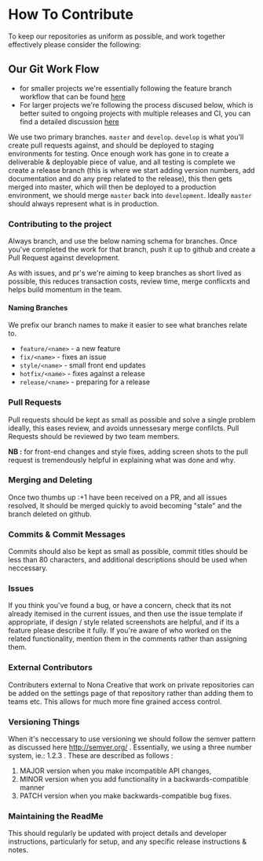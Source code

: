 # How To Contribute
To keep our repositories as uniform as possible, and work together effectively please consider the following:


## Our Git Work Flow

* for smaller projects we're essentially following the feature branch workflow that can be found [here](https://www.atlassian.com/git/tutorials/comparing-workflows/feature-branch-workflow)
* For larger projects we're following the process discused below, which is better suited to ongoing projects with multiple releases and CI, you can find a detailed discussion [here](https://www.atlassian.com/git/tutorials/comparing-workflows/gitflow-workflow)

We use two primary branches.  `master` and `develop`.  `develop` is what you'll create pull requests against, and should be deployed to staging environments for testing. Once enough work has gone in to create a  deliverable & deployable piece of value, and all testing is complete we create a release branch (this is where we start adding version numbers, add documentation and do any prep related to the release), this then gets merged into master, which will then be deployed to a production environment,  we should merge `master` back into `development`.  Ideally `master` should always represent what is in production. 


### Contributing to the project
Always branch, and use the below naming schema for branches. Once you've completed the work for that branch, push it up to github and create a Pull Request against development.

As with issues, and pr's we're aiming to keep branches as short lived as possible, this reduces transaction costs, review time, merge conflicxts and helps build momentum in the team. 


#### Naming Branches
We prefix our branch names to make it easier to see what branches relate to.

* `feature/<name>`  - a new feature
* `fix/<name>` - fixes an issue
* `style/<name>` - small front end updates
* `hotfix/<name>` - fixes against a release
* `release/<name>` - preparing for a release


### Pull Requests
Pull requests should be kept as small as possible and solve a single problem ideally, this eases review, and avoids unnessesary merge confilcts.  Pull Requests should be reviewed by two team members.

**NB :** for front-end changes and style fixes, adding screen shots to the pull request is tremendously helpful in explaining what was done and why.

### Merging and Deleting
Once two thumbs up :+1 have been received on a PR, and all issues resolved, It should be merged quickly to avoid becoming "stale" and the branch deleted on github.

### Commits & Commit Messages
Commits should also be kept as small as possible, commit titles should be less than 80 characters, and additional descriptions should be used when neccessary.  

### Issues
If you think you've found a bug, or have a concern, check that its not already itemised in the current issues, and then use the issue template if appropriate, if design / style related screenshots are helpful, and if its a feature please describe it fully.  If you're aware of who worked on the related functionality, mention them in the comments rather than assigning them.


### External Contributors
Contributers external to Nona Creative that work on private repositories can be added on the settings page of that repository rather than adding them to teams etc. This allows for much more fine grained access control.


### Versioning Things
When it's neccessary to use versioning we should follow the semver pattern as discussed here http://semver.org/ .  Essentially, we using a three number system, ie.: 1.2.3 .  These are described as follows : 

1. MAJOR version when you make incompatible API changes,
2. MINOR version when you add functionality in a backwards-compatible manner
3. PATCH version when you make backwards-compatible bug fixes.


### Maintaining the ReadMe
This should regularly be updated with project details and developer instructions, particularly for setup, and any specific release instructions & notes.
 